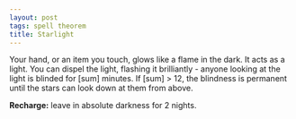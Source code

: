 ```yaml
---
layout: post
tags: spell theorem
title: Starlight
---
```

Your hand, or an item you touch, glows like a flame in the dark. It acts as a light. You can dispel the light, flashing it brilliantly - anyone looking at the light is blinded for [sum] minutes. If [sum] > 12, the blindness is permanent until the stars can look down at them from above.

<b>Recharge:</b> leave in absolute darkness for 2 nights.

